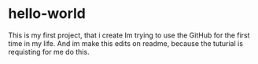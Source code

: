 # hello-world
This is my first project, that i create
Im trying to use the GitHub for the first time in my life.
And im make this edits on readme, because the tuturial is requisting for me do this.
